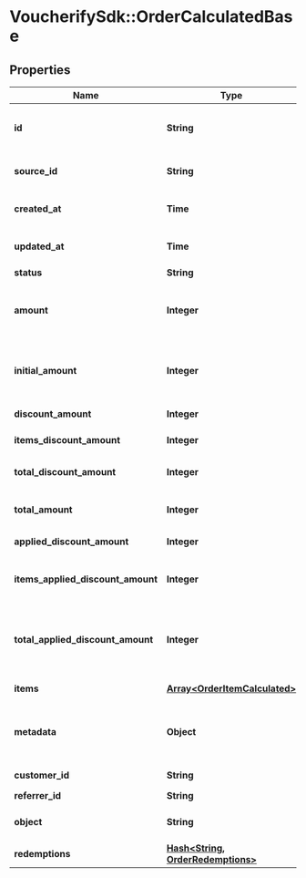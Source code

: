 # VoucherifySdk::OrderCalculatedBase

## Properties

| Name | Type | Description | Notes |
| ---- | ---- | ----------- | ----- |
| **id** | **String** | Unique ID assigned by Voucherify of an existing order that will be linked to the redemption of this request. |  |
| **source_id** | **String** | Unique source ID of an existing order that will be linked to the redemption of this request. |  |
| **created_at** | **Time** | Timestamp representing the date and time when the order was created in ISO 8601 format. | [optional] |
| **updated_at** | **Time** | Timestamp representing the date and time when the order was last updated in ISO 8601 format. | [optional] |
| **status** | **String** | The order status. | [optional] |
| **amount** | **Integer** | A positive integer in the smallest currency unit (e.g. 100 cents for $1.00) representing the total amount of the order. This is the sum of the order items&#39; amounts. | [optional] |
| **initial_amount** | **Integer** | A positive integer in the smallest currency unit (e.g. 100 cents for $1.00) representing the total amount of the order. This is the sum of the order items&#39; amounts. | [optional] |
| **discount_amount** | **Integer** | Sum of all order-level discounts applied to the order. | [optional] |
| **items_discount_amount** | **Integer** | Sum of all product-specific discounts applied to the order. | [optional] |
| **total_discount_amount** | **Integer** | Sum of all order-level AND all product-specific discounts applied to the order. | [optional] |
| **total_amount** | **Integer** | Order amount after undoing all the discounts through the rollback redemption. | [optional] |
| **applied_discount_amount** | **Integer** | This field shows the order-level discount applied. | [optional] |
| **items_applied_discount_amount** | **Integer** | Sum of all product-specific discounts applied in a particular request.   &#x60;sum(items, i &#x3D;&gt; i.applied_discount_amount)&#x60; | [optional] |
| **total_applied_discount_amount** | **Integer** | Sum of all order-level AND all product-specific discounts applied in a particular request.   &#x60;total_applied_discount_amount&#x60; &#x3D; &#x60;applied_discount_amount&#x60; + &#x60;items_applied_discount_amount&#x60; | [optional] |
| **items** | [**Array&lt;OrderItemCalculated&gt;**](OrderItemCalculated.md) | Array of items applied to the order. | [optional] |
| **metadata** | **Object** | A set of custom key/value pairs that you can attach to an order. It can be useful for storing additional information about the order in a structured format. | [optional] |
| **customer_id** | **String** | Unique customer ID of the customer making the purchase. |  |
| **referrer_id** | **String** | Unique referrer ID. |  |
| **object** | **String** | The type of object represented by JSON. | [default to &#39;order&#39;] |
| **redemptions** | [**Hash&lt;String, OrderRedemptions&gt;**](OrderRedemptions.md) |  | [optional] |

